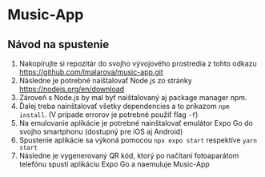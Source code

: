 # Music-App

## Návod na spustenie

1. Nakopírujte si repozitár do svojho vývojového prostredia z tohto odkazu https://github.com/lmalarova/music-app.git
2. Následne je potrebné naištalovať Node.js zo stránky https://nodejs.org/en/download
3. Zároveň s Node.js by mal byť naištalovaný aj package manager npm.
4. Ďalej treba nainštalovať všetky dependencies a to príkazom `npm install`. (V prípade errorov je potrebné použiť flag `-f`)
5. Na emulovanie aplikácie je potrebné nainštalovať emulátor Expo Go do svojho smartphonu (dostupný pre iOS aj Android)
6. Spustenie aplikácie sa výkoná pomocou `npx expo start` respektíve `yarn start`
7. Následne je vygenerovaný QR kód, ktorý po načítaní fotoaparátom telefónu spustí aplikáciu Expo Go a naemuluje Music-App
